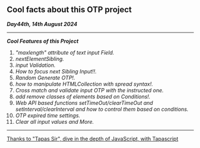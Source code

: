 ## Cool facts about this OTP project
***Day44th, 14th August 2024***
***
***_Cool Features of this Project_***

1. _"maxlength" attribute of text input Field._
2. _nextElementSibling._
3. _input Validation._
4. _How to focus next Sibling Input!!._
5. _Random Generate OTP!._
6. _how to manipulate HTMLCollection with spread syntax!._
7. _Cross match and validate input OTP with the instructed one._
8. _add remove classes of elements based on Conditions!._
9. _Web API based functions setTimeOut/clearTimeOut and setInterval/clearInterval and how to control them based on conditions._
10. _OTP expired time settings._
11. _Clear all input values and More._

***
[Thanks to "Tapas Sir", dive in the depth of JavaScript, with Tapascript](https://www.youtube.com/watch?v=zjGwq0ep2Aw&list=PLRFcjW6Dq28kPEsPJCUMhY-0-C8t97hvT&index=3 "TapaScript Youtube Channel")
